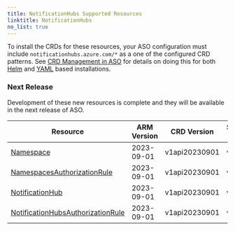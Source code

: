 ```yaml
---
title: NotificationHubs Supported Resources
linktitle: NotificationHubs
no_list: true
---
```

To install the CRDs for these resources, your ASO configuration must include `notificationhubs.azure.com/*` as a one of the configured CRD patterns. See [CRD Management in ASO](https://azure.github.io/azure-service-operator/guide/crd-management/) for details on doing this for both [Helm](https://azure.github.io/azure-service-operator/guide/crd-management/#helm) and [YAML](https://azure.github.io/azure-service-operator/guide/crd-management/#yaml) based installations.

### Next Release

Development of these new resources is complete and they will be available in the next release of ASO.

| Resource                                                                                                                                                                                                 | ARM Version | CRD Version   | Supported From | Sample                                                                                                                                                           |
|----------------------------------------------------------------------------------------------------------------------------------------------------------------------------------------------------------|-------------|---------------|----------------|------------------------------------------------------------------------------------------------------------------------------------------------------------------|
| [Namespace](https://azure.github.io/azure-service-operator/reference/notificationhubs/v1api20230901/#notificationhubs.azure.com/v1api20230901.Namespace)                                                 | 2023-09-01  | v1api20230901 | v2.12.0        | [View](https://github.com/Azure/azure-service-operator/tree/main/v2/samples/notificationhubs/v1api20230901/v1api20230901_namespace.yaml)                         |
| [NamespacesAuthorizationRule](https://azure.github.io/azure-service-operator/reference/notificationhubs/v1api20230901/#notificationhubs.azure.com/v1api20230901.NamespacesAuthorizationRule)             | 2023-09-01  | v1api20230901 | v2.12.0        | [View](https://github.com/Azure/azure-service-operator/tree/main/v2/samples/notificationhubs/v1api20230901/v1api20230901_namespacesauthorizationrule.yaml)       |
| [NotificationHub](https://azure.github.io/azure-service-operator/reference/notificationhubs/v1api20230901/#notificationhubs.azure.com/v1api20230901.NotificationHub)                                     | 2023-09-01  | v1api20230901 | v2.12.0        | [View](https://github.com/Azure/azure-service-operator/tree/main/v2/samples/notificationhubs/v1api20230901/v1api20230901_notificationhub.yaml)                   |
| [NotificationHubsAuthorizationRule](https://azure.github.io/azure-service-operator/reference/notificationhubs/v1api20230901/#notificationhubs.azure.com/v1api20230901.NotificationHubsAuthorizationRule) | 2023-09-01  | v1api20230901 | v2.12.0        | [View](https://github.com/Azure/azure-service-operator/tree/main/v2/samples/notificationhubs/v1api20230901/v1api20230901_notificationhubsauthorizationrule.yaml) |

